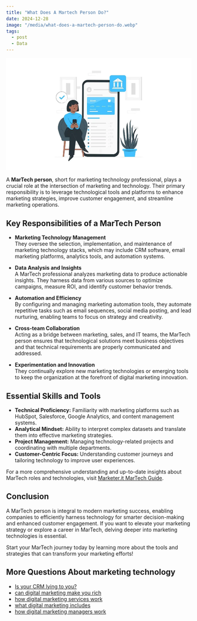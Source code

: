 ```yaml
---
title: "What Does A Martech Person Do?"
date: 2024-12-28
image: "/media/what-does-a-martech-person-do.webp"
tags:
  - post
  - Data
---
```


![What Does A Martech Person Do?](/media/what-does-a-martech-person-do.webp)

A **MarTech person**, short for marketing technology professional, plays a crucial role at the intersection of marketing and technology. Their primary responsibility is to leverage technological tools and platforms to enhance marketing strategies, improve customer engagement, and streamline marketing operations.

## Key Responsibilities of a MarTech Person

- **Marketing Technology Management**  
  They oversee the selection, implementation, and maintenance of marketing technology stacks, which may include CRM software, email marketing platforms, analytics tools, and automation systems.

- **Data Analysis and Insights**  
  A MarTech professional analyzes marketing data to produce actionable insights. They harness data from various sources to optimize campaigns, measure ROI, and identify customer behavior trends.

- **Automation and Efficiency**  
  By configuring and managing marketing automation tools, they automate repetitive tasks such as email sequences, social media posting, and lead nurturing, enabling teams to focus on strategy and creativity.

- **Cross-team Collaboration**  
  Acting as a bridge between marketing, sales, and IT teams, the MarTech person ensures that technological solutions meet business objectives and that technical requirements are properly communicated and addressed.

- **Experimentation and Innovation**  
  They continually explore new marketing technologies or emerging tools to keep the organization at the forefront of digital marketing innovation.

## Essential Skills and Tools

- **Technical Proficiency:** Familiarity with marketing platforms such as HubSpot, Salesforce, Google Analytics, and content management systems.
- **Analytical Mindset:** Ability to interpret complex datasets and translate them into effective marketing strategies.
- **Project Management:** Managing technology-related projects and coordinating with multiple departments.
- **Customer-Centric Focus:** Understanding customer journeys and tailoring technology to improve user experiences.

For a more comprehensive understanding and up-to-date insights about MarTech roles and technologies, visit [Marketer.it MarTech Guide](https://marketer.it.com/posts/martech).

## Conclusion

A MarTech person is integral to modern marketing success, enabling companies to efficiently harness technology for smarter decision-making and enhanced customer engagement. If you want to elevate your marketing strategy or explore a career in MarTech, delving deeper into marketing technologies is essential.

Start your MarTech journey today by learning more about the tools and strategies that can transform your marketing efforts!

## More Questions About marketing technology

- [Is your CRM lying to you?](/posts/is-your-crm-lying-to-you)
- [can digital marketing make you rich](/posts/can-digital-marketing-make-you-rich)
- [how digital marketing services work](/posts/how-digital-marketing-services-work)
- [what digital marketing includes](/posts/what-digital-marketing-includes)
- [how digital marketing managers work](/posts/how-digital-marketing-managers-work)
